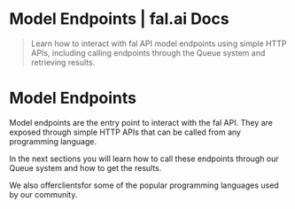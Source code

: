# Model Endpoints | fal.ai Docs


> Learn how to interact with fal API model endpoints using simple HTTP APIs, including calling endpoints through the Queue system and retrieving results.


# Model Endpoints

Model endpoints are the entry point to interact with the fal API. They are exposed through simple HTTP APIs that can be called from any programming language.

In the next sections you will learn how to call these endpoints through our Queue system and how to get the results.

We also offerclientsfor some of the popular programming languages used by our community.